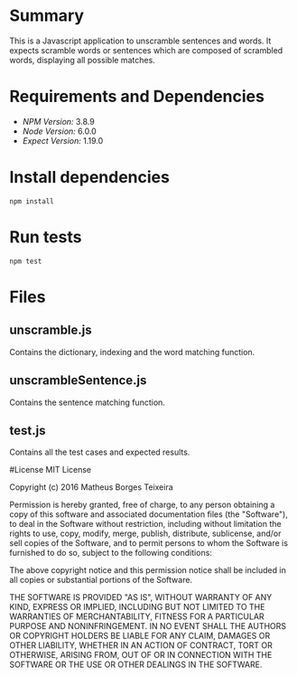 # Summary

This is a Javascript application to unscramble sentences and words.
It expects scramble words or sentences which are composed of scrambled words, displaying all possible matches.

# Requirements and Dependencies
- *NPM Version:* 3.8.9
- *Node Version:* 6.0.0
- *Expect Version:* 1.19.0

# Install dependencies
```npm install```

# Run tests
```npm test```

# Files
## unscramble.js
Contains the dictionary, indexing and the word matching function.

## unscrambleSentence.js
Contains the sentence matching function.

## test.js
Contains all the test cases and expected results.

#License
MIT License

Copyright (c) 2016 Matheus Borges Teixeira

Permission is hereby granted, free of charge, to any person obtaining a copy
of this software and associated documentation files (the "Software"), to deal
in the Software without restriction, including without limitation the rights
to use, copy, modify, merge, publish, distribute, sublicense, and/or sell
copies of the Software, and to permit persons to whom the Software is
furnished to do so, subject to the following conditions:

The above copyright notice and this permission notice shall be included in all
copies or substantial portions of the Software.

THE SOFTWARE IS PROVIDED "AS IS", WITHOUT WARRANTY OF ANY KIND, EXPRESS OR
IMPLIED, INCLUDING BUT NOT LIMITED TO THE WARRANTIES OF MERCHANTABILITY,
FITNESS FOR A PARTICULAR PURPOSE AND NONINFRINGEMENT. IN NO EVENT SHALL THE
AUTHORS OR COPYRIGHT HOLDERS BE LIABLE FOR ANY CLAIM, DAMAGES OR OTHER
LIABILITY, WHETHER IN AN ACTION OF CONTRACT, TORT OR OTHERWISE, ARISING FROM,
OUT OF OR IN CONNECTION WITH THE SOFTWARE OR THE USE OR OTHER DEALINGS IN THE
SOFTWARE.
